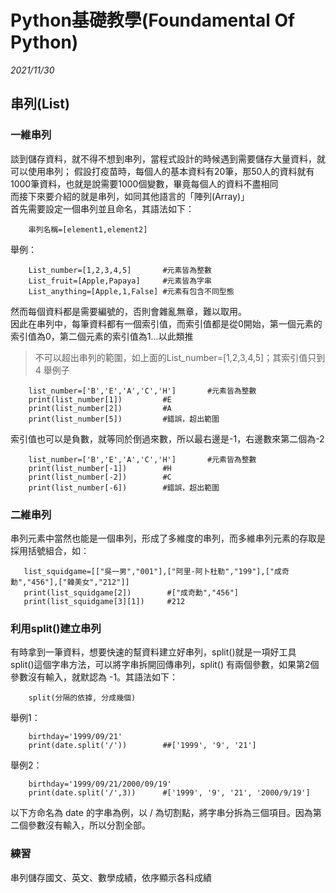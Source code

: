 # Python基礎教學(Foundamental Of Python)

_2021/11/30_
## 串列(List)
### 一維串列
談到儲存資料，就不得不想到串列，當程式設計的時候遇到需要儲存大量資料，就可以使用串列；
假設打疫苗時，每個人的基本資料有20筆，那50人的資料就有1000筆資料，也就是說需要1000個變數，畢竟每個人的資料不盡相同  
而接下來要介紹的就是串列，如同其他語言的「陣列(Array)」  
首先需要設定一個串列並且命名，其語法如下：
```python= 
    串列名稱=[element1,element2]
```
舉例：
```python= 
    List_number=[1,2,3,4,5]       #元素皆為整數
    List_fruit=[Apple,Papaya]     #元素皆為字串
    List_anything=[Apple,1,False] #元素有包含不同型態
```
然而每個資料都是需要編號的，否則會雜亂無章，難以取用。  
因此在串列中，每筆資料都有一個索引值，而索引值都是從0開始，第一個元素的索引值為0，第二個元素的索引值為1...以此類推
 > 不可以超出串列的範圍，如上面的List_number=[1,2,3,4,5]；其索引值只到4
舉例子
```python= 
    list_number=['B','E','A','C','H']       #元素皆為整數
    print(list_number[1])         #E
    print(list_number[2])         #A
    print(list_number[5])         #錯誤，超出範圍
```
索引值也可以是負數，就等同於倒過來數，所以最右邊是-1，右邊數來第二個為-2
```python= 
    list_number=['B','E','A','C','H']       #元素皆為整數
    print(list_number[-1])        #H 
    print(list_number[-2])        #C
    print(list_number[-6])        #錯誤，超出範圍
```
### 二維串列
串列元素中當然也能是一個串列，形成了多維度的串列，而多維串列元素的存取是採用括號組合，如：
```python= 
   list_squidgame=[["吳一男","001"],["阿里·阿卜杜勒","199"],["成奇勳","456"],["韓美女","212"]]
   print(list_squidgame[2])        #["成奇勳","456"]
   print(list_squidgame[3][1])     #212
```
### 利用split()建立串列
有時拿到一筆資料，想要快速的幫資料建立好串列，split()就是一項好工具  
split()這個字串方法，可以將字串拆開回傳串列，split() 有兩個參數，如果第2個參數沒有輸入，就默認為 -1。其語法如下：
```python= 
    split(分隔的依據, 分成幾個)
```
舉例1：
```python= 
    birthday='1999/09/21'
    print(date.split('/'))        ##['1999', '9', '21']
```
舉例2：
```python= 
    birthday='1999/09/21/2000/09/19'
    print(date.split('/',3))      #['1999', '9', '21', '2000/9/19']
```

以下方命名為  date 的字串為例，以 / 為切割點，將字串分拆為三個項目。因為第二個參數沒有輸入，所以分割全部。 

### 練習
串列儲存國文、英文、數學成績，依序顯示各科成績
